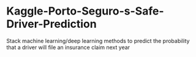 # Kaggle-Porto-Seguro-s-Safe-Driver-Prediction
Stack machine learning/deep learning methods to predict the probability that a driver will file an insurance claim next year
